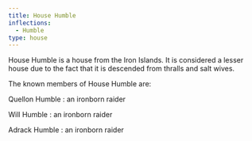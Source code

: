 ```yaml
---
title: House Humble
inflections:
  - Humble
type: house
---
```


House Humble is a house from the Iron Islands. It is considered a lesser house due to the fact that it is descended from thralls and salt wives.

The known members of House Humble are:

Quellon Humble : an ironborn raider

Will Humble : an ironborn raider

Adrack Humble : an ironborn raider


